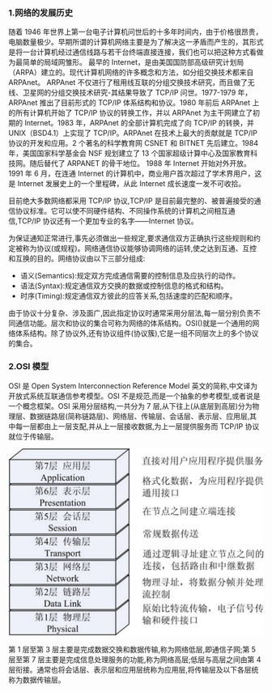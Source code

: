 ### 1.网络的发展历史

随着 1946 年世界上第一台电子计算机问世后的十多年时间内，由于价格很昂贵，电脑数量极少。早期所谓的计算机网络主要是为了解决这一矛盾而产生的，其形式是将一台计算机经过通信线路与若干台终端直接连接，我们也可以把这种方式看做为最简单的局域网雏形。
最早的 Internet，是由美国国防部高级研究计划局（ARPA）建立的。现代计算机网络的许多概念和方法，如分组交换技术都来自 ARPAnet。 ARPAnet 不仅进行了租用线互联的分组交换技术研究，而且做了无线、卫星网的分组交换技术研究-其结果导致了 TCP/IP 问世。1977-1979 年，ARPAnet 推出了目前形式的 TCP/IP 体系结构和协议。1980 年前后 ARPAnet 上的所有计算机开始了 TCP/IP 协议的转换工作，并以 ARPAnet 为主干网建立了初期的 Internet。1983 年，ARPAnet 的全部计算机完成了向 TCP/IP 的转换，并 UNIX（BSD4.1）上实现了 TCP/IP。ARPAnet 在技术上最大的贡献就是 TCP/IP 协议的开发和应用。2 个著名的科学教育网 CSNET 和 BITNET 先后建立。1984 年，美国国家科学基金会 NSF 规划建立了 13 个国家超级计算中心及国家教育科技网。随后替代了 ARPANET 的骨干地位。 1988 年 Internet 开始对外开放。1991 年 6 月，在连通 Internet 的计算机中，商业用户首次超过了学术界用户，这是 Internet 发展史上的一个里程碑，从此 Internet 成长速度一发不可收拾。

目前绝大多数网络都采用 TCP/IP 协议,TCP/IP 是目前最完整的、被普遍接受的通信协议标准。它可以使不同硬件结构、不同操作系统的计算机之间相互通信,TCP/IP 协议还有一个更加专业的名字——Internet 协议。

为保证通知正常进行,事先必须做出一些规定,要求通信双方正确执行这些规则和约定被称为协议(或规程)。网络通信协议能够协调网络的运转,使之达到互通、互控和互换的目的。网络协议由以下三部分组成:

- 语义(Semantics):规定双方完成通信需要的控制信息及应执行的动作。
- 语法(Syntax):规定通信双方交换的数据或控制信息的格式和结构。
- 时序(Timing):规定通信双方彼此的应答关系,包括速度的匹配和顺序。

由于协议十分复杂、涉及面广,因此指定协议时通常采用分层法,每一层分别负责不同通信功能。层次和协议的集合可称为网络的体系结构。OSI()就是一个通用的网络体系结构。除了协议外,还有协议组件(协议簇),它是一组不同层次上的多个协议的集合。

### 2.OSI 模型

OSI 是 Open System Interconnection Reference Model 英文的简称,中文译为开放式系统互联通信参考模型。OSI 不是规范,而是一个抽象的参考模型,或者说是一个概念框架。OSI 采用分层结构,一共分为 7 层,从下往上(从底层到高层)分为物理层、数据链路层(简称链路层)、网络层、传输层、会话层、表示层、应用层,其中每一层都由上一层支配,并从上一层接收数据,为上一层提供服务而 TCP/IP 协议就位于传输层。

![osi](../assets/images/osi.jpeg)

第 1 层至第 3 层主要是完成数据交换和数据传输,称为网络低层,即通信子网;第 5 层至第 7 层主要是完成信息处理服务的功能,称为网络高层;低层与高层之间由第 4 层衔接。通常也将会话层、表示层和应用层统称为应用层,将传输层及以下各层统称为数据传输层。
